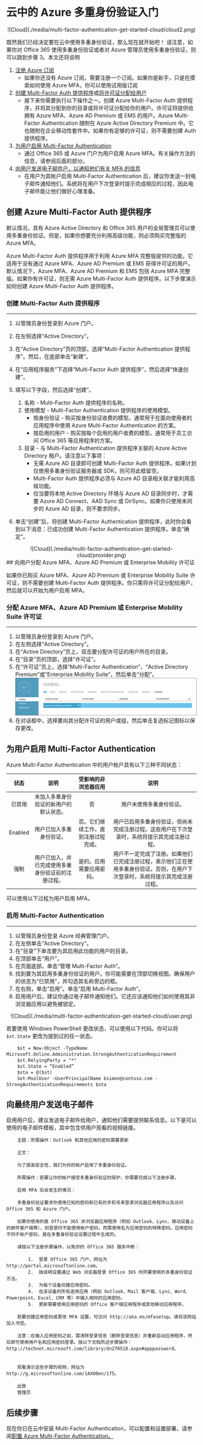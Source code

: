 <properties 
	pageTitle="云中的 Azure Multi-Factor Authentication 入门" 
	description="这是与 Azure Multi-Factor Authentication 相关的页面，介绍如何在云中开始使用 Azure MFA。" 
	services="multi-factor-authentication" 
	documentationCenter="" 
	authors="billmath" 
	manager="stevenpo" 
	editor="curtand"/>

<tags 
	ms.service="multi-factor-authentication" 
	ms.date="04/06/2016" 
	wacn.date="05/18/2016"/>

# 云中的 Azure 多重身份验证入门



<center>![Cloud](./media/multi-factor-authentication-get-started-cloud/cloud2.png)</center>

既然我们已经决定要在云中使用多重身份验证，那么现在就开始吧！ 请注意，如果你对 Office 365 使用多重身份验证或者对 Azure 管理员使用多重身份验证，则可以跳到步骤 3。本文还将说明


1. [注册 Azure 订阅](/pricing/free-trial/)
	- 如果你还没有 Azure 订阅，需要注册一个订阅。如果你是新手，只是在摸索如何使用 Azure MFA，你可以使用试用版订阅
2. [创建 Multi-Factor Auth 提供程序](#creating-an-azure-multi-factor-auth-provider)或[将许可证分配给用户](#assigning-an-azure-ad-premium-or-enterprise-mobility-license-to-users)
	- 接下来你需要执行以下操作之一。创建 Azure Multi-Factor Auth 提供程序，并将其分配到你的目录或将许可证分配给你的用户。许可证将提供给拥有 Azure MFA、Azure AD Premium 或 EMS 的用户。Azure Multi-Factor Authentication 随附在 Azure Active Directory Premium 中。它也随附在企业移动性套件中。如果你有足够的许可证，则不需要创建 Auth 提供程序。 
3. [为用户启用 Multi-Factor Authentication](#turn-on-multi-factor-authentication-for-users)
	- 通过 Office 365 或 Azure 门户为用户启用 Azure MFA。有关操作方法的信息，请参阅后面的部分。
4. [向用户发送电子邮件户，以通知他们有关 MFA 的信息](#send-email-to-end-users)
	- 在用户为其帐户启用 Multi-Factor Authentication 后，建议你发送一封电子邮件通知他们。系统将在用户下次登录时提示完成相应的过程，因此电子邮件能让他们做好心理准备。 



## 创建 Azure Multi-Factor Auth 提供程序
默认情况，具有 Azure Active Directory 和 Office 365 用户的全局管理员可以使用多重身份验证。但是，如果你想要充分利用高级功能，则必须购买完整版的 Azure MFA。

Azure Multi-Factor Auth 提供程序用于利用 Azure MFA 完整版提供的功能。它适用于没有通过 Azure MFA、Azure AD Premium 或 EMS 获得许可证的用户。默认情况下，Azure MFA、Azure AD Premium 和 EMS 包括 Azure MFA 完整版。如果你有许可证，则无需 Azure Multi-Factor Auth 提供程序。以下步骤演示如何创建 Azure Multi-Factor Auth 提供程序。

### 创建 Multi-Factor Auth 提供程序
--------------------------------------------------------------------------------

1. 以管理员身份登录到 Azure 门户。
2. 在左侧选择“Active Directory”。
3. 在“Active Directory”页的顶部，选择“Multi-Factor Authentication 提供程序”。然后，在底部单击“新建”。
4. 在“应用程序服务”下选择“Multi-Factor Auth 提供程序”，然后选择“快速创建”。
5. 填写以下字段，然后选择“创建”。
	1. 名称 - Multi-Factor Auth 提供程序的名称。
	2. 使用模型 - Multi-Factor Authentication 提供程序的使用模型。
		- 按身份验证 - 购买按身份验证收费的模型。通常用于在面向使用者的应用程序中使用 Azure Multi-Factor Authentication 的方案。
		- 按启用的用户 - 购买按每个启用的用户收费的模型。通常用于员工访问 Office 365 等应用程序的方案。
	2. 目录 - 与 Multi-Factor Authentication 提供程序关联的 Azure Active Directory 租户。请注意以下事项：
		- 无需 Azure AD 目录即可创建 Multi-Factor Auth 提供程序。如果计划仅使用多重身份验证服务器或 SDK，则可将此框留空。
		- Multi-Factor Auth 提供程序必须与 Azure AD 目录相关联才能利用高级功能。
		- 仅当要将本地 Active Directory 环境与 Azure AD 目录同步时，才需要 Azure AD Connect、AAD Sync 或 DirSync。如果你只使用未同步的 Azure AD 目录，则不要求同步。
		



5. 单击“创建”后，将创建 Multi-Factor Authentication 提供程序，此时你会看到以下消息：已成功创建 Multi-Factor Authentication 提供程序。单击“确定”。

<center>![Cloud](./media/multi-factor-authentication-get-started-cloud/provider.png)</center>
## 向用户分配 Azure MFA、Azure AD Premium 或 Enterprise Mobility 许可证

如果你已购买 Azure MFA、Azure AD Premium 或 Enterprise Mobility Suite 许可证，则不需要创建 Multi-Factor Auth 提供程序。你只需将许可证分配给用户，然后就可以开始为用户启用 MFA。

### 分配 Azure MFA、Azure AD Premium 或 Enterprise Mobility Suite 许可证
--------------------------------------------------------------------------------

1. 以管理员身份登录到 Azure 门户。
2. 在左侧选择“Active Directory”。
3. 在“Active Directory”页上，双击要分配许可证的用户所在的目录。
4. 在“目录”页的顶部，选择“许可证”。
5. 在“许可证”页上，选择“Multi-Factor Authentication”、“Active Directory Premium”或“Enterprise Mobility Suite”，然后单击“分配”。![云](./media/multi-factor-authentication-get-started-cloud/license2.png)
6. 在对话框中，选择要向其分配许可证的用户或组，然后单击复选标记图标以保存更改。






## 为用户启用 Multi-Factor Authentication

Azure Multi-Factor Authentication 中的用户帐户具有以下三种不同状态：

状态 | 说明 |受影响的非浏览器应用| 说明 
:-------------: | :-------------: |:-------------: |:-------------: |
已禁用 | 未加入多重身份验证的新用户的默认状态。|否|用户未使用多重身份验证。
Enabled |用户已加入多重身份验证。|否。它们继续工作，直到注册过程完成。|用户已启用多重身份验证，但尚未完成注册过程。这些用户在下次登录时，系统将提示其完成注册过程。
强制|用户已加入，并已完成使用多重身份验证前的注册过程。|是的。应用需要应用密码。 | 用户不一定完成了注册。如果他们已完成注册过程，表示他们正在使用多重身份验证。否则，在用户下次登录时，系统将提示其完成注册过程。

可以使用以下过程为用户启用 MFA。

### 启用 Multi-Factor Authentication
--------------------------------------------------------------------------------
1.  以管理员身份登录 Azure 经典管理门户。
2.  在左侧单击“Active Directory”。
3.  在“目录”下单击要为其启用此功能的用户的目录。
4.  在顶部单击“用户”。
5.  在页面底部，单击“管理 Multi-Factor Auth”。
6.  找到要为其启用多重身份验证的用户。你可能需要在顶部切换视图。确保用户的状态为“已禁用”，并勾选其名称旁边的框。
7.  在右侧，单击“启用”。单击“启用 Multi-Factor Auth”。
8.  启用用户后，建议你通过电子邮件通知他们。它还应该通知他们如何使用其非浏览器应用以避免被锁定。

<center>![Cloud](./media/multi-factor-authentication-get-started-cloud/user.png)</center>

若要使用 Windows PowerShell 更改状态，可以使用以下代码。你可以将 `$st.State` 更改为提到过的任一状态。

		$st = New-Object -TypeName Microsoft.Online.Administration.StrongAuthenticationRequirement
		$st.RelyingParty = "*"
		$st.State = “Enabled”
		$sta = @($st)
		Set-MsolUser -UserPrincipalName bsimon@contoso.com -StrongAuthenticationRequirements $sta


## 向最终用户发送电子邮件

启用用户后，建议发送电子邮件给用户，通知他们需要提供联系信息。以下是可以使用的电子邮件模板，其中包含供用户观看的视频链接。

		主题：所需操作：Outlook 和其他应用的密码需要更新

		正文：

		为了提高安全性，我们为你的帐户启用了多重身份验证。 

		所需操作：若要让你的帐户接受多重身份验证的保护，你需要完成以下注册步骤。  

		启用 MFA 后会发生的情况：

		多重身份验证要求你使用已知的密码和已有的手机号来登录浏览器应用程序以及访问 Office 365 和 Azure 门户。

		如果你使用的是 Office 365 非浏览器应用程序（例如 Outlook、Lync、移动设备上的邮件客户端等），则登录时不能使用帐户密码，而需使用名为应用密码的特殊密码。应用密码不同于帐户密码，是在多重身份验证设置过程中生成的。 

		请按以下注册步骤操作，以免你的 Office 365 服务中断：

			1.  登录 Office 365 门户，网址为 http://portal.microsoftonline.com。
			2.  按说明设置通过 Web 浏览器登录 Office 365 时所要使用的多重身份验证方法。 
			3.  为每个设备创建应用密码。
			4.  在该设备的所有适用应用（例如 Outlook、Mail 客户端、Lync、Word、Powerpoint、Excel、CRM 等）中输入相同的应用密码。 
			5.  更新需要使用应用密码的 Office 客户端应用程序或其他移动应用程序。

		若要创建应用密码或更改 MFA 设置，可访问 http://aka.ms/mfasetup。请将该网站加入书签。

		注意：在输入应用密码之前，需清除登录信息（删除登录信息）并重新启动应用程序，然后即可使用用户名和应用密码登录。按以下文档所述步骤操作：http://technet.microsoft.com/library/dn270518.aspx#apppassword。


		观看演示这些步骤的视频，网址为 http://g.microsoftonline.com/1AX00en/175。

		此致
		管理员

## 后续步骤
现在你已在云中安装 Multi-Factor Authentication，可以配置和设置部署。请参阅[配置 Azure Multi-Factor Authentication。](/documentation/articles/multi-factor-authentication-whats-next)


<!---HONumber=Mooncake_0509_2016-->